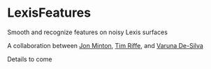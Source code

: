 # LexisFeatures
Smooth and recognize features on noisy Lexis surfaces

A collaboration between [Jon Minton](https://www.gla.ac.uk/schools/socialpolitical/staff/jonathanminton/), [Tim Riffe](https://www.demogr.mpg.de/en/institute/staff_directory_1899/timothy_riffe_2198.htm), and [Varuna De-Silva](http://www.lborolondon.ac.uk/about/staff/dr-varuna-de-silva/)

Details to come


